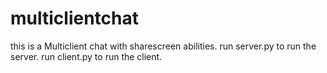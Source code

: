 ﻿# multiclientchat

this is a Multiclient chat with sharescreen abilities.
run server.py to run the server.
run client.py to run the client.
